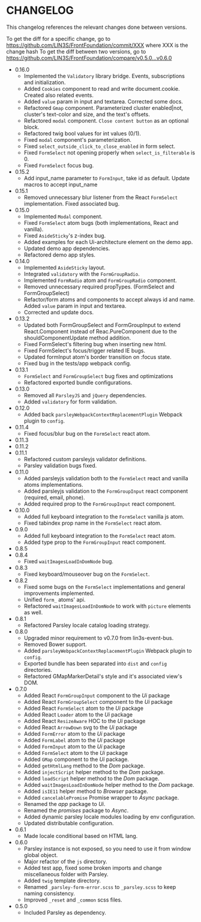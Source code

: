 # CHANGELOG

This changelog references the relevant changes done between versions.

To get the diff for a specific change, go to https://github.com/LIN3S/FrontFoundation/commit/XXX where XXX is the change hash 
To get the diff between two versions, go to https://github.com/LIN3S/FrontFoundation/compare/v0.5.0...v0.6.0

* 0.16.0
    * Implemented the `Validatory` library bridge. Events, subscriptions and initialization.
    * Added `Cookies` component to read and write document.cookie. Created also related events.
    * Added `value` param in input and textarea. Corrected some docs.
    * Refactored `Gmap` component. Parameterized cluster enabled|not, cluster's text-color and size, and the text's offsets.
    * Refactored `modal` component. `Close content button` as an optional block.
    * Refactored twig bool values for int values (0/1).
    * Fixed `modal` component's parameterization.
    * Fixed `select_outside_click_to_close_enabled` in form select.
    * Fixed `FormSelect` not opening properly when `select_is_filterable` is 0.
    * Fixed `FormSelect` focus bug.
* 0.15.2
    * Add input_name parameter to `FormInput`, take id as default. Update macros to accept input_name
* 0.15.1
    * Removed unnecessary blur listener from the React `FormSelect` implementation. Fixed associated bug.
* 0.15.0
    * Implemented `Modal` component.
    * Fixed `FormSelect` atom bugs (both implementations, React and vanilla).
    * Fixed `AsideSticky`'s z-index bug.
    * Added examples for each Ui-architecture element on the demo app.
    * Updated demo app dependencies.
    * Refactored demo app styles.
* 0.14.0
    * Implemented `AsideSticky` layout.
    * Integrated `validatory` with the `FormGroupRadio`.
    * Implemented `FormRadio` atom and `FormGroupRadio` component.
    * Removed unnecessary required propTypes. (FormSelect and FormGroupSelect)
    * Refactor/form atoms and components to accept always id and name. Added `value` param in input and textarea.
    * Corrected and update docs.
* 0.13.2
    * Updated both FormGroupSelect and FormGroupInput to extend React.Component instead of Reac.PureComponent due to 
        the shouldComponentUpdate method addition.
    * Fixed FormSelect's filtering bug when inserting new html.
    * Fixed FormSelect's focus/trigger related IE bugs.
    * Updated formInput atom's border transition on :focus state.
    * Fixed bug in the tests/app webpack config.
* 0.13.1
    * `FormSelect` and `FormGroupSelect` bug fixes and optimizations
    * Refactored exported bundle configurations.
* 0.13.0
    * Removed all `ParsleyJS` and `jQuery` dependencies.
    * Added `validatory` for form validation.
* 0.12.0
    * Added back `parsleyWebpackContextReplacementPlugin` Webpack plugin to `config`.
* 0.11.4
    * Fixed focus/blur bug on the `FormSelect` react atom.
* 0.11.3
* 0.11.2
* 0.11.1
    * Refactored custom parsleyjs validator definitions.
    * Parsley validation bugs fixed.
* 0.11.0
    * Added parsleyjs validation both to the `FormSelect` react and vanilla atoms implementations.
    * Added parsleyjs validation to the `FormGroupInput` react component (required, email, phone).
    * Added required prop to the `FormGroupInput` react component.
* 0.10.0
    * Added full keyboard integration to the `FormSelect` vanilla js atom.
    * Fixed tabindex prop name in the `FormSelect` react atom.
* 0.9.0
    * Added full keyboard integration to the `FormSelect` react atom.
    * Added type prop to the `FormGroupInput` react component.
* 0.8.5
* 0.8.4
    * Fixed `waitImagesLoadInDomNode` bug.
* 0.8.3
    * Fixed keyboard/mouseover bug on the `FormSelect`.
* 0.8.2
    * Fixed some bugs on the `FormSelect` implementations and general improvements implemented.
    * Unified `form_` atoms' api.
    * Refactored `waitImagesLoadInDomNode` to work with `picture` elements as well.
* 0.8.1
    * Refactored Parsley locale catalog loading strategy.
* 0.8.0
    * Upgraded minor requirement to v0.7.0 from lin3s-event-bus.
    * Removed Bower support.
    * Added `parsleyWebpackContextReplacementPlugin` Webpack plugin to `config`.
    * Exported bundle has been separated into `dist` and `config` directories. 
    * Refactored GMapMarkerDetail's style and it's associated view's DOM.
* 0.7.0
    * Added React `FormGroupInput` component to the *Ui* package
    * Added React `FormGroupSelect` component to the *Ui* package
    * Added React `FormSelect` atom to the *Ui* package
    * Added React `Loader` atom to the *Ui* package
    * Added React `ResizeAware` HOC to the *Ui* package
    * Added React `ArrowDown` svg to the *Ui* package
    * Added `FormError` atom to the *Ui* package
    * Added `FormLabel` atom to the *Ui* package
    * Added `FormInput` atom to the *Ui* package
    * Added `FormSelect` atom to the *Ui* package
    * Added `GMap` component to the *Ui* package.
    * Added `getHtmlLang` method to the *Dom* package.
    * Added `injectScript` helper method to the *Dom* package.
    * Added `loadScript` helper method to the *Dom* package.
    * Added `waitImagesLoadInDomNode` helper method to the *Dom* package.
    * Added `isIE11` helper method to *Browser* package.
    * Added `cancelablePromise` Promise wrapper to *Async* package.
    * Renamed the *app* package to *Ui*.
    * Renamed the *promises* package to *Async*.
    * Added dynamic parsley locale modules loading by env configuration.
    * Updated distributable configuration.
* 0.6.1
    * Made locale conditional based on HTML lang.
* 0.6.0
    * Parsley instance is not exposed, so you need to use it from window global object.
    * Major refactor of the `js` directory.
    * Added test app, fixed some broken imports and change miscellaneous folder with Parsley.
    * Added `twig` template directory.
    * Renamed `_parsley-form-error.scss` to `_parsley.scss` to keep naming consistency.
    * Improved `_reset` and `_common` scss files.
* 0.5.0
    * Included Parsley as dependency.
